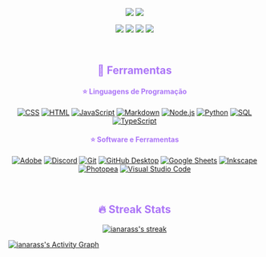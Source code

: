 
<p align="center">
<a href="https://github.com/DenverCoder1/readme-typing-svg">
    <img src="https://readme-typing-svg.demolab.com?font=montserrat&duration=4000&pause=1000&color=AC76F7&center=true&multiline=true&repeat=false&width=435&lines=Ianara+S%C3%ADtila" /></a>


  <a href="https://github.com/DenverCoder1/readme-typing-svg">
    <img src="https://readme-typing-svg.demolab.com?font=montserrat&duration=4000&pause=1000&color=AC76F7&center=true&width=435&lines=%E2%98%86+Seja+bem+vinda+%E2%98%86;Conhe%C3%A7a+um+pouco+sobre+mim+%3A);Estou+sempre+aprendendo+novas+coisas;E+essa+%C3%A9+apenas+mais+uma+das+coisas!;%22Eterno+para+mim+%C3%A9+viver+o+agora.%22" /></a>
    
</p>

<!-- Social icons section -->
<p align="center">
  <a href="https://www.instagram.com/iswnnb" target="_blank"><img src="https://img.shields.io/badge/-Instagram-%23E4405F?style=for-the-badge&logo=instagram&logoColor=white" target="_blank"></a>
 <a href="https://discord.com/users/nara0005" target="_blank"><img src="https://img.shields.io/badge/Discord-7289DA?style=for-the-badge&logo=discord&logoColor=white" target="_blank"></a> 
  <a href = "mailto:ianarasitila@alu.ufc.br"><img src="https://img.shields.io/badge/-Gmail-%23333?style=for-the-badge&logo=gmail&logoColor=white" target="_blank"></a>
  <a href="https://www.linkedin.com/in/ianarasitila" target="_blank"><img src="https://img.shields.io/badge/-LinkedIn-%230077B5?style=for-the-badge&logo=linkedin&logoColor=white" target="_blank"></a> 
  
</p>

<br>
  <h2 align="center" style="color:#AC76F7FF;"> 💫 Ferramentas</h2>

  <h4 align="center" style="color:#AC76F7FF;"> ⭐ Linguagens de Programação</h4>

  <p align="center">
      <a href="https://github.com/search?q=user%3ADenverCoder1+language%3Acss"><img alt="CSS" src="https://img.shields.io/badge/CSS-1572B6.svg?logo=css3&logoColor=white"></a>
      <a href="https://github.com/search?q=user%3ADenverCoder1+language%3Ahtml"><img alt="HTML" src="https://img.shields.io/badge/HTML-E34F26.svg?logo=html5&logoColor=white"></a>
      <a href="https://github.com/search?q=user%3ADenverCoder1+language%3Ajavascript"><img alt="JavaScript" src="https://img.shields.io/badge/JavaScript-F7DF1E.svg?logo=javascript&logoColor=black"></a>
      <a href="https://github.com/search?q=user%3ADenverCoder1+language%3Amarkdown"><img alt="Markdown" src="https://img.shields.io/badge/Markdown-000000.svg?logo=markdown&logoColor=white"></a>
      <a href="https://github.com/search?q=user%3ADenverCoder1+language%3Ajavascript"><img alt="Node.js" src="https://img.shields.io/badge/Node.js-43853D.svg?logo=node.js&logoColor=white"></a>
      <a href="https://github.com/search?q=user%3ADenverCoder1+language%3Apython"><img alt="Python" src="https://img.shields.io/badge/Python-14354C.svg?logo=python&logoColor=white"></a>
      <a href="https://github.com/search?q=user%3ADenverCoder1+language%3Asql"><img alt="SQL" src="https://custom-icon-badges.demolab.com/badge/SQL-025E8C.svg?logo=database&logoColor=white"></a>
      <a href="https://github.com/search?q=user%3ADenverCoder1+language%3AtypeScript"><img alt="TypeScript" src="https://img.shields.io/badge/TypeScript-007ACC.svg?logo=typescript&logoColor=white"></a>
  </p>



  <h4 align="center" style="color:#AC76F7FF;"> ⭐ Software e Ferramentas</h4>

  <p align="center">
      <a href="#"><img alt="Adobe" src="https://img.shields.io/badge/Adobe-FF0000.svg?logo=adobe&logoColor=white"></a>
      <a href="#"><img alt="Discord" src="https://img.shields.io/badge/-Discord-5865F2.svg?logo=discord&logoColor=white"></a>
      <a href="#"><img alt="Git" src="https://img.shields.io/badge/Git-F05033.svg?logo=git&logoColor=white"></a>
      <a href="#"><img alt="GitHub Desktop" src="https://img.shields.io/badge/GitHub%20Desktop-8034A9.svg?logo=github&logoColor=white"></a>
      <a href="#"><img alt="Google Sheets" src="https://img.shields.io/badge/Sheets-34A853.svg?logo=google%20sheets&logoColor=white"></a>
      <a href="#"><img alt="Inkscape" src="https://img.shields.io/badge/Inkscape-000000?logo=Inkscape&logoColor=white"></a>
      <a href="#"><img alt="Photopea" src="https://img.shields.io/badge/Photopea-18A497?logo=photopea&logoColor=white"></a>
      <a href="#"><img alt="Visual Studio Code" src="https://img.shields.io/badge/Visual%20Studio%20Code-0078d7.svg?logo=visual-studio-code&logoColor=white"></a>
  </p>


<br>
<h2 align="center" style="color:#AC76F7FF;">🔥 Streak Stats</h2>

  <p align="center">
    <a href="https://github.com/DenverCoder1/github-readme-streak-stats">
      <img title="🔥 Get streak stats for your profile at git.io/streak-stats" alt="ianarass's streak" src="https://github-readme-streak-stats-eight.vercel.app/?user=ianarass&theme=monokai-metallian&hide_border=true&short_numbers=true"/>
    </a>


  <a href="https://github.com/ashutosh00710/github-readme-activity-graph"><img alt="ianarass's Activity Graph" src="https://github-readme-activity-graph.vercel.app/graph/?username=ianarass&bg_color=1F222E&color=F8D866&line=F85D7F&point=FFFFFF&hide_border=true" /></a>

  

